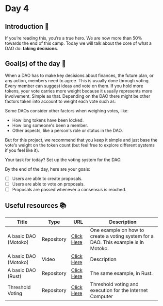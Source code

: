 # Day 4
## Introduction 👋
If you’re reading this, you’re a true hero. We are now more than 50% towards the end of this camp. Today we will talk about the core of what a DAO do: **taking decisions**.
## Goal(s) of the day 🎯
When a DAO has to make key decisions about finances, the future plan, or any action, members need to agree. This is usually done through voting. Every member can suggest ideas and vote on them. If you hold more tokens, your vote carries more weight because it usually represents more involvement. Simple as that. Depending on the DAO there might be other factors taken into account to weight each vote such as:

Some DAOs consider other factors when weighing votes, like:

- How long tokens have been locked.
- How long someone's been a member.
- Other aspects, like a person's role or status in the DAO.

But for this project, we recommend that you keep it simple and just base the vote's weight on the token count (but feel free to explore different systems if you feel like it). 

Your task for today? Set up the voting system for the DAO. 

By the end of the day, here are your goals:

- [ ]  Users are able to create proposals.
- [ ]  Users are able to vote on proposals.
- [ ]  Proposals are passed whenever a consensus is reached.
## Useful resources 📚
| Title | Type |  URL | Description
|-----------------|-----------------|-----------------|-----------------|
| A basic DAO (Motoko) | Repository | [Click Here](https://github.com/dfinity/examples/tree/master/motoko/basic_dao) | One example on how to create a voting system for a DAO. This example is in Motoko.
| A basic DAO (Motoko) | Video | [Click Here](https://www.youtube.com/watch?v=3IcYlieA-EE) | Description
| A basic DAO (Rust)| Repository | [Click Here](https://github.com/dfinity/examples/tree/master/rust/basic_dao) | The same example, in Rust.
| Threshold Voting | Repository | [Click Here](https://github.com/dfinity/threshold) | Threshold voting and execution for the Internet Computer


